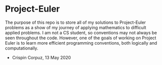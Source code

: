 # Project-Euler
The purpose of this repo is to store all of my solutions to Project-Euler problems as a show of my journey of applying mathematics to difficult applied problems. I am not a CS student, so conventions may not always be seen throughout the code. However, one of the goals of working on Project Euler is to learn more efficient programming conventions, both logically and computationally.

- Crispin Corpuz, 13 May 2020
